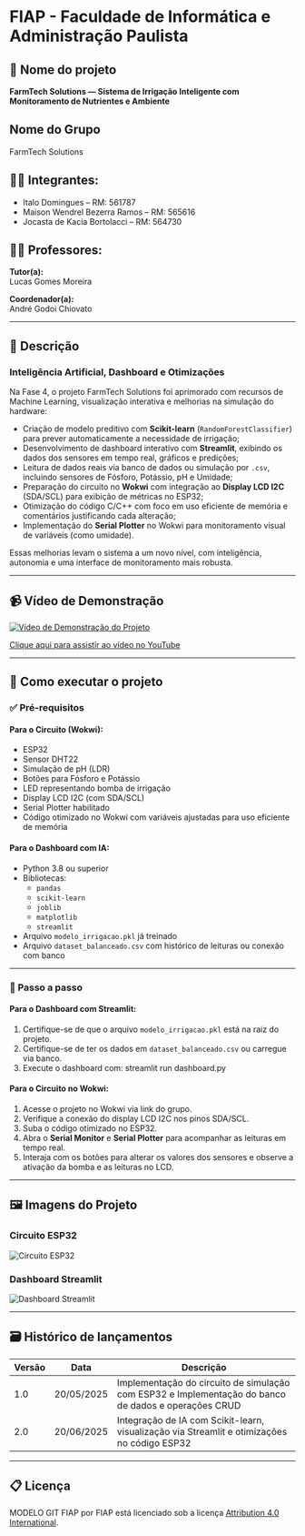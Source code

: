 # FIAP - Faculdade de Informática e Administração Paulista

## 📌 Nome do projeto
**FarmTech Solutions — Sistema de Irrigação Inteligente com Monitoramento de Nutrientes e Ambiente**

## Nome do Grupo

FarmTech Solutions

## 👨‍🎓 Integrantes:
- Italo Domingues – RM: 561787
- Maison Wendrel Bezerra Ramos – RM: 565616
- Jocasta de Kacia Bortolacci – RM: 564730

## 👩‍🏫 Professores:

**Tutor(a):**  
Lucas Gomes Moreira

**Coordenador(a):**  
André Godoi Chiovato

---

## 📜 Descrição

### Inteligência Artificial, Dashboard e Otimizações

Na Fase 4, o projeto FarmTech Solutions foi aprimorado com recursos de Machine Learning, visualização interativa e melhorias na simulação do hardware:

- Criação de modelo preditivo com **Scikit-learn** (`RandomForestClassifier`) para prever automaticamente a necessidade de irrigação;
- Desenvolvimento de dashboard interativo com **Streamlit**, exibindo os dados dos sensores em tempo real, gráficos e predições;
- Leitura de dados reais via banco de dados ou simulação por `.csv`, incluindo sensores de Fósforo, Potássio, pH e Umidade;
- Preparação do circuito no **Wokwi** com integração ao **Display LCD I2C** (SDA/SCL) para exibição de métricas no ESP32;
- Otimização do código C/C++ com foco em uso eficiente de memória e comentários justificando cada alteração;
- Implementação do **Serial Plotter** no Wokwi para monitoramento visual de variáveis (como umidade).

Essas melhorias levam o sistema a um novo nível, com inteligência, autonomia e uma interface de monitoramento mais robusta.

---

## 📹 Vídeo de Demonstração

[![Vídeo de Demonstração do Projeto](https://img.youtube.com/vi/P2q3aN5mBUo/0.jpg)](https://youtu.be/P2q3aN5mBUo)

[Clique aqui para assistir ao vídeo no YouTube](https://youtu.be/P2q3aN5mBUo)

---

## 🔧 Como executar o projeto

### ✅ Pré-requisitos

#### Para o Circuito (Wokwi):
- ESP32
- Sensor DHT22
- Simulação de pH (LDR)
- Botões para Fósforo e Potássio
- LED representando bomba de irrigação
- Display LCD I2C (com SDA/SCL)
- Serial Plotter habilitado
- Código otimizado no Wokwi com variáveis ajustadas para uso eficiente de memória

#### Para o Dashboard com IA:
- Python 3.8 ou superior
- Bibliotecas:
   - `pandas`
   - `scikit-learn`
   - `joblib`
   - `matplotlib`
   - `streamlit`
- Arquivo `modelo_irrigacao.pkl` já treinado
- Arquivo `dataset_balanceado.csv` com histórico de leituras ou conexão com banco

---

### 🚀 Passo a passo

#### Para o Dashboard com Streamlit:
1. Certifique-se de que o arquivo `modelo_irrigacao.pkl` está na raiz do projeto.
2. Certifique-se de ter os dados em `dataset_balanceado.csv` ou carregue via banco.
3. Execute o dashboard com: streamlit run dashboard.py

#### Para o Circuito no Wokwi:
1. Acesse o projeto no Wokwi via link do grupo.
2. Verifique a conexão do display LCD I2C nos pinos SDA/SCL.
3. Suba o código otimizado no ESP32.
4. Abra o **Serial Monitor** e **Serial Plotter** para acompanhar as leituras em tempo real.
5. Interaja com os botões para alterar os valores dos sensores e observe a ativação da bomba e as leituras no LCD.

---

## 🖼️ Imagens do Projeto

### Circuito ESP32
![Circuito ESP32](entrega_1/circuito.png)

### Dashboard Streamlit
![Dashboard Streamlit](entrega_2/dashboard/streamlit.png)

---

## 🗃 Histórico de lançamentos

| Versão | Data       | Descrição                                                                                           |
|--------|------------|-----------------------------------------------------------------------------------------------------|
| 1.0    | 20/05/2025 | Implementação do circuito de simulação com ESP32 e Implementação do banco de dados e operações CRUD |
| 2.0    | 20/06/2025 | Integração de IA com Scikit-learn, visualização via Streamlit e otimizações no código ESP32         |

---

## 📋 Licença

MODELO GIT FIAP por FIAP está licenciado sob a licença [Attribution 4.0 International](https://creativecommons.org/licenses/by/4.0/).